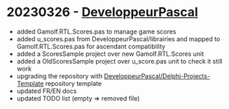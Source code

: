 # 20230326 - [DeveloppeurPascal](https://github.com/DeveloppeurPascal)

* added Gamolf.RTL.Scores.pas to manage game scores
* added u_scores.pas from DeveloppeurPascal/librairies and mapped to Gamolf.RTL.Scores.pas for ascendant compatibility
* added a ScoresSample project over new Gamolf.RTL.Scores unit
* added a OldScoresSample project over u_score.pas unit to check it still work
* upgrading the repository with [DeveloppeurPascal/Delphi-Projects-Template](https://github.com/DeveloppeurPascal/Delphi-Projects-Template) repository template
* updated FR/EN docs
* updated TODO list (empty => removed file)
